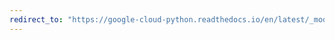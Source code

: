 ```yaml
---
redirect_to: "https://google-cloud-python.readthedocs.io/en/latest/_modules/google/cloud/vision_v1/types.html"
---
```

